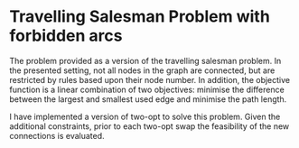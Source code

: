 # Travelling Salesman Problem with forbidden arcs

The problem provided as a version of the travelling salesman problem. In the presented setting, not all nodes in the
graph are connected, but are restricted by rules based upon their node number. In addition, the objective function is a
linear combination of two objectives: minimise the difference between the largest and smallest used edge and minimise
the path length.

I have implemented a version of two-opt to solve this problem. Given the additional constraints, prior to each two-opt
swap the feasibility of the new connections is evaluated.
